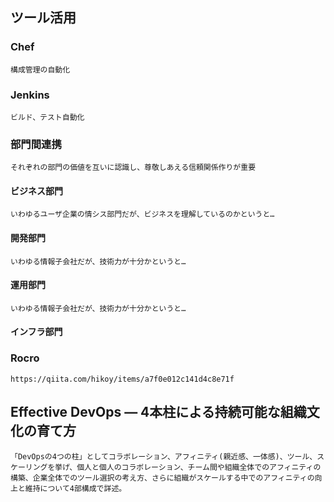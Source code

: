 ## ツール活用
### Chef
	構成管理の自動化
### Jenkins
	ビルド、テスト自動化
### 部門間連携
	それぞれの部門の価値を互いに認識し、尊敬しあえる信頼関係作りが重要
#### ビジネス部門
	いわゆるユーザ企業の情シス部門だが、ビジネスを理解しているのかというと…
#### 開発部門
	いわゆる情報子会社だが、技術力が十分かというと…
#### 運用部門
	いわゆる情報子会社だが、技術力が十分かというと…
#### インフラ部門
### Rocro
	https://qiita.com/hikoy/items/a7f0e012c141d4c8e71f

## Effective DevOps ― 4本柱による持続可能な組織文化の育て方
	「DevOpsの4つの柱」としてコラボレーション、アフィニティ(親近感、一体感)、ツール、スケーリングを挙げ、個人と個人のコラボレーション、チーム間や組織全体でのアフィニティの構築、企業全体でのツール選択の考え方、さらに組織がスケールする中でのアフィニティの向上と維持について4部構成で詳述。
